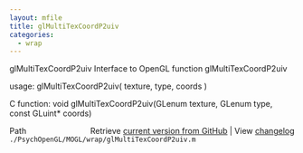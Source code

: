 ```yaml
---
layout: mfile
title: glMultiTexCoordP2uiv
categories:
  - wrap
---
```


glMultiTexCoordP2uiv  Interface to OpenGL function glMultiTexCoordP2uiv

usage:  glMultiTexCoordP2uiv\( texture, type, coords \)

C function:  void glMultiTexCoordP2uiv\(GLenum texture, GLenum type, const GLuint\* coords\)


<div class="code_header" style="text-align:right;">
  <span style="float:left;">Path&nbsp;&nbsp;</span> <span class="counter">Retrieve <a href=
  "https://raw.github.com/Psychtoolbox-3/Psychtoolbox-3/beta/./PsychOpenGL/MOGL/wrap/glMultiTexCoordP2uiv.m">current version from GitHub</a> | View <a href=
  "https://github.com/Psychtoolbox-3/Psychtoolbox-3/commits/beta/./PsychOpenGL/MOGL/wrap/glMultiTexCoordP2uiv.m">changelog</a></span>
</div>
<div class="code">
  <code>./PsychOpenGL/MOGL/wrap/glMultiTexCoordP2uiv.m</code>
</div>
